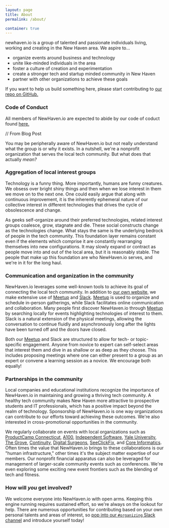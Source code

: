 ```yaml
---
layout: page
title: About
permalink: /about/

container: true
---
```


newhaven.io is a group of talented and passionate individuals living, working and creating in the New Haven area. We aspire to...

* organize events around business and technology
* unite like-minded individuals in the area
* foster a culture of creation and experimentation
* create a stronger tech and startup minded community in New Haven
* partner with other organizations to achieve these goals

If you want to help us build something here, please start contributing to [our repo on GitHub.](http://github.com/newhavenio)

### Code of Conduct

All members of NewHaven.io are expected to abide by our code of coduct found [here.](https://github.com/newhavenio/code-of-conduct/blob/master/README.md)

// From Blog Post

You may be peripherally aware of NewHaven.io but not really understand what the group is or why it exists. In a nutshell, we're a nonprofit organization that serves the local tech community. But what does that actually _mean?_

### Aggregation of local interest groups

Technology is a funny thing. More importantly, humans are funny creatures. We obsess over bright shiny things and then when we lose interest in them we move on to the next one. One could easily argue that along with continuous improvement, it is the inherently ephemeral nature of our collective interest in different technologies that drives the cycle of obsolescence and change.

As geeks self-organize around their preferred technologies, related interest groups coalesce, grow, stagnate and die. These social constructs change as the technologies change. What stays the same is the underlying bedrock of people in the tech community. This foundation layer remains constant even if the elements which comprise it are constantly rearranging themselves into new configurations. It may slowly expand or contract as people move into and out of the local area, but it is reasonably stable. The people that make up this foundation are who NewHaven.io serves, and we're in it for the long haul.

### Communication and organization in the community

NewHaven.io leverages some well-known tools to achieve its goal of connecting the local tech community. In addition to [our own website](http://newhaven.io/), we make extensive use of [Meetup](http://www.meetup.com/newhavenio/) and [Slack](https://newhavenio-slackin.herokuapp.com/). [Meetup](http://www.meetup.com/newhavenio/) is used to organize and schedule in-person gatherings, while Slack facilitates online communication and collaboration. Many people first discover NewHaven.io through [Meetup](http://www.meetup.com/newhavenio/) by searching locally for events highlighting technologies of interest to them. Slack is a natural extension of the physical meetings, allowing the conversation to continue fluidly and asynchronously long after the lights have been turned off and the doors have closed.

Both our [Meetup](http://www.meetup.com/newhavenio/) and Slack are structured to allow for tech- or topic-specific engagement. Anyone from novice to expert can self-select areas that interest them and dive in as shallow or as deep as they choose. This includes proposing meetings where one can either present to a group as an expert or convene a learning session as a novice. We encourage both equally!

### Partnerships in the community

Local companies and educational institutions recognize the importance of NewHaven.io in maintaining and growing a thriving tech community. A healthy tech community makes New Haven more attractive to prospective students and IT professionals, which has a positive impact beyond the realm of technology. Sponsorship of NewHaven.io is one way organizations can contribute to our efforts toward achieving these outcomes. We're also interested in cross-promotional opportunities in the community.

We regularly collaborate on events with local organizations such as [ProductCamp Connecticut](http://www.pcampct.org/), [A100](http://indie-soft.com/a100/), [Independent Software](http://indie-soft.com/), [Yale University](http://yale.edu), [The Grove](http://grovenewhaven.com/), [Continuity](http://continuity.net), [Digital Surgeons](https://www.digitalsurgeons.com/), [SeeClickFix](http://seeclickfix.com), and [Core Informatics](http://www.coreinformatics.com/). Often times the value that NewHaven.io brings to these collaborations is our "human infrastructure," other times it's the subject matter expertise of our members. Our nonprofit financial apparatus can also be leveraged for management of larger-scale community events such as conferences. We're even exploring some exciting new event frontiers such as the blending of tech and fitness.

### How will _you_ get involved?

We welcome everyone into NewHaven.io with open arms. Keeping this engine running requires sustained effort, so we're always on the lookout for help. There are numerous opportunities for contributing based on your own personal talents and areas of interest, so [pop into our `#organizing` Slack channel](https://newhavenio-slackin.herokuapp.com/) and introduce yourself today!
